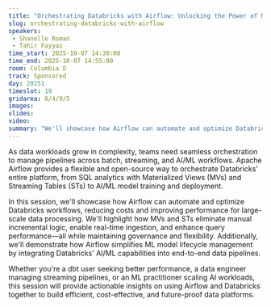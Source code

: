 ```yaml
---
title: "Orchestrating Databricks with Airflow: Unlocking the Power of MVs, Streaming Tables, and AI"
slug: orchestrating-databricks-with-airflow
speakers:
 - Shanelle Roman
 - Tahir Fayyaz
time_start: 2025-10-07 14:30:00
time_end: 2025-10-07 14:55:00
room: Columbia D
track: Sponsored
day: 20251
timeslot: 19
gridarea: 8/4/9/5
images: 
slides:
video:
summary: "We'll showcase how Airflow can automate and optimize Databricks workflows, reducing costs and improving performance for large-scale data processing."
---
```


As data workloads grow in complexity, teams need seamless orchestration to manage pipelines across batch, streaming, and AI/ML workflows. Apache Airflow provides a flexible and open-source way to orchestrate Databricks' entire platform, from SQL analytics with Materialized Views (MVs) and Streaming Tables (STs) to AI/ML model training and deployment.

In this session, we'll showcase how Airflow can automate and optimize Databricks workflows, reducing costs and improving performance for large-scale data processing. We'll highlight how MVs and STs eliminate manual incremental logic, enable real-time ingestion, and enhance query performance—all while maintaining governance and flexibility. Additionally, we'll demonstrate how Airflow simplifies ML model lifecycle management by integrating Databricks' AI/ML capabilities into end-to-end data pipelines.

Whether you're a dbt user seeking better performance, a data engineer managing streaming pipelines, or an ML practitioner scaling AI workloads, this session will provide actionable insights on using Airflow and Databricks together to build efficient, cost-effective, and future-proof data platforms.